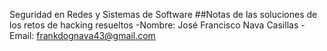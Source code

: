 Seguridad en Redes y Sistemas de Software
##Notas de las soluciones de los retos de hacking resueltos
	-Nombre: José Francisco Nava Casillas
	-Email: frankdognava43@gmail.com
	
 ```
 
 ```
